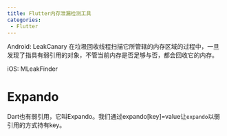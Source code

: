 ```yaml
---
title: Flutter内存泄漏检测工具
categories:
 - Flutter
---
```

 Android: LeakCanary
 在垃圾回收线程扫描它所管辖的内存区域的过程中，一旦发现了指具有弱引用的对象，不管当前内存是否足够与否，都会回收它的内存。

 iOS: MLeakFinder

 # Expando
 Dart也有弱引用，它叫Expando。我们通过expando[key]=value让`expando`以弱引用的方式持有key。
 
